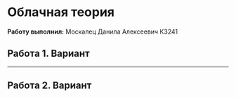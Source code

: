 # Облачная теория
<p><b>Работу выполнил:</b> Москалец Данила Алексеевич К3241</p>

## Работа 1. Вариант 

<hr>

## Работа 2. Вариант